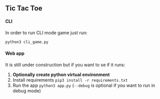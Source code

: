 ## Tic Tac Toe

#### CLI
In order to run CLI mode game just run:
```bash
python3 cli_game.py
```

#### Web app
It is still under construction but if you want to se if it runs:

1. __Optionally create python virtual environment__
2. Install requirements `pip3 install -r requirements.txt`
3. Run the app `python3 app.py` (`--debug` is optional if you want to run in
debug mode)